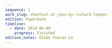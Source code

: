 ```yaml
---
sequence: 1
work_slug: shootout-at-joes-by-richard-laymon
edition: Paperback
timeline:
  - date: 2014-06-09
    progress: Finished
edition_notes: Globe Fearon Co
---
```


